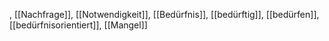 , [[Nachfrage]], [[Notwendigkeit]], [[Bedürfnis]], [[bedürftig]], [[bedürfen]], [[bedürfnisorientiert]], [[Mangel]]